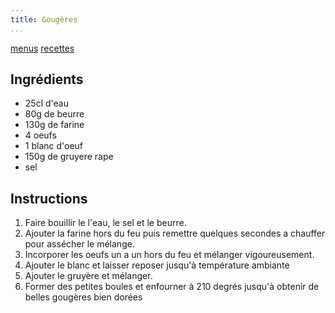 ```yaml
---
title: Gougères
...
```


[menus](/menu.html)
[recettes](/recipe.html)

## Ingrédients
- 25cl d'eau
- 80g de beurre
- 130g de farine
- 4 oeufs
- 1 blanc d'oeuf
- 150g de gruyere rape
- sel

## Instructions

1. Faire bouillir le l'eau, le sel et le beurre.
2. Ajouter la farine hors du feu puis remettre quelques secondes a chauffer pour assécher le mélange.
3. Incorporer les oeufs un a un hors du feu et mélanger vigoureusement.
4. Ajouter le blanc et laisser reposer jusqu'à température ambiante
5. Ajouter le gruyère et mélanger.
6. Former des petites boules et enfourner à 210 degrés jusqu'à obtenir de belles gougères bien dorées
